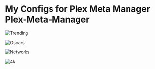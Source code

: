 # My Configs for Plex Meta Manager Plex-Meta-Manager


![Trending](https://user-images.githubusercontent.com/28127566/233728814-d6743ed2-990f-4efe-a7f2-13f8be38e5d3.png)

![Oscars](https://user-images.githubusercontent.com/28127566/233728846-b0bb434b-08fd-46a7-9ebc-a228a2c33115.png)

![Networks](https://user-images.githubusercontent.com/28127566/233728875-6f5560be-18a6-407c-bc26-cf94472d64f3.png)

![4k](https://user-images.githubusercontent.com/28127566/233728910-b5bbd5d0-d079-4519-81eb-d2af4a0678e9.png)
